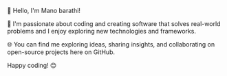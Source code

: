 👋 Hello, I'm Mano barathi!

🌟 I'm passionate about coding and creating software that solves real-world problems and I enjoy exploring new technologies and frameworks.

🌐 You can find me exploring ideas, sharing insights, and collaborating on open-source projects here on GitHub.

Happy coding! 😊
